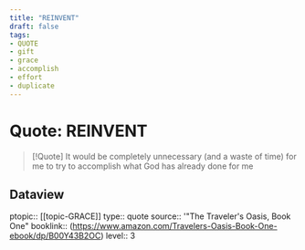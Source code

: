 ```yaml
---
title: "REINVENT"
draft: false
tags:
- QUOTE
- gift
- grace
- accomplish
- effort
- duplicate
---
```


# Quote: REINVENT
> [!Quote]
> It would be completely unnecessary (and a waste of time) for me to try to accomplish what God has already done for me

## Dataview
ptopic:: [[topic-GRACE]]
type:: quote
source:: '"The Traveler's Oasis, Book One"
booklink:: (https://www.amazon.com/Travelers-Oasis-Book-One-ebook/dp/B00Y43B2OC)
level:: 3